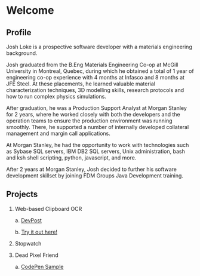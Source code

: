 # Welcome

## Profile

Josh Loke is a prospective software developer with a materials engineering background.

Josh graduated from the B.Eng Materials Engineering Co-op at McGill University in Montreal, Quebec, during which he obtained a total of 1 year of engineering co-op experience with 4 months at Infasco and 8 months at JFE Steel. At these placements, he learned valuable material characterization techniques, 3D modelling skills, research protocols and how to run complex physics simulations.

After graduation, he was a Production Support Analyst at Morgan Stanley for 2 years, where he worked closely with both the developers and the operation teams to ensure the production environment was running smoothly. There, he supported a number of internally developed collateral management and margin call applications.

At Morgan Stanley, he had the opportunity to work with technologies such as Sybase SQL servers, IBM DB2 SQL servers, Unix administration, bash and ksh shell scripting, python, javascript, and more.

After 2 years at Morgan Stanley, Josh decided to further his software development skillset by joining FDM Groups Java Development training.

## Projects

   1. Web-based Clipboard OCR
   
      a. [DevPost](https://devpost.com/software/web-based-clipboard-ocr)
      
      b. [Try it out here!](tesseractCodepen.html)
      
   2. Stopwatch
   
   3. Dead Pixel Friend 
   
      a. [CodePen Sample](https://codepen.io/zozue/pen/bGdRROp)
